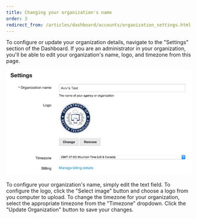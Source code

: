 ```yaml
---
title: Changing your organization's name
order: 3
redirect_from: /articles/dashboard/accounts/organization_settings.html
---
```


To configure or update your organization details, navigate to the "Settings" section of the Dashboard. If you are an administrator in your organization, you'll be able to edit your organization's name, logo, and timezone from this page.

![organization settings](../images/organization_settings.png)

To configure your organization's name, simply edit the text field. To configure the logo, click the "Select image" button and choose a logo from you computer to upload. To change the timezone for your organization, select the appropriate timezone from the "Timezone" dropdown. Click the "Update Organization" button to save your changes.
